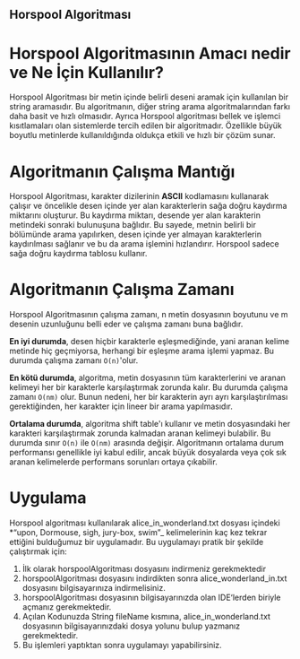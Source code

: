 ## Horspool Algoritması

# Horspool Algoritmasının Amacı nedir ve Ne İçin Kullanılır?

Horspool Algoritması bir metin içinde belirli deseni aramak için kullanılan bir string aramasıdır. Bu algoritmanın, diğer string arama algoritmalarından farkı daha basit ve hızlı olmasıdır. Ayrıca Horspool algoritması bellek ve işlemci kısıtlamaları olan sistemlerde tercih edilen bir algoritmadır. Özellikle büyük boyutlu metinlerde kullanıldığında oldukça etkili ve hızlı bir çözüm sunar.

# Algoritmanın Çalışma Mantığı

Horspool Algoritması, karakter dizilerinin **ASCII** kodlamasını kullanarak çalışır ve öncelikle desen içinde yer alan karakterlerin sağa doğru kaydırma miktarını oluşturur. Bu kaydırma miktarı, desende yer alan karakterin metindeki sonraki bulunuşuna bağlıdır. Bu sayede, metnin belirli bir bölümünde arama yapılırken, desen içinde yer almayan karakterlerin kaydırılması sağlanır ve bu da arama işlemini hızlandırır. Horspool sadece sağa doğru kaydırma tablosu kullanır.

# Algoritmanın Çalışma Zamanı

Horspool Algoritmasının çalışma zamanı, n metin dosyasının boyutunu ve m desenin uzunluğunu belli eder ve çalışma zamanı buna bağlıdır.

**En iyi durumda**, desen hiçbir karakterle eşleşmediğinde, yani aranan kelime metinde hiç geçmiyorsa, herhangi bir eşleşme arama işlemi yapmaz. Bu durumda çalışma zamanı `O(n)`'olur.

**En kötü durumda**, algoritma, metin dosyasının tüm karakterlerini ve aranan kelimeyi her bir karakterle karşılaştırmak zorunda kalır. Bu durumda çalışma zamanı `O(nm)` olur. Bunun nedeni, her bir karakterin ayrı ayrı karşılaştırılması gerektiğinden, her karakter için lineer bir arama yapılmasıdır.

**Ortalama durumda**, algoritma shift table'ı kullanır ve metin dosyasındaki her karakteri karşılaştırmak zorunda kalmadan aranan kelimeyi bulabilir. Bu durumda sınır `O(n)` ile `O(nm)` arasında değişir. Algoritmanın ortalama durum performansı genellikle iyi kabul edilir, ancak büyük dosyalarda veya çok sık aranan kelimelerde performans sorunları ortaya çıkabilir.

# Uygulama

Horspool algoritması kullanılarak alice_in_wonderland.txt dosyası içindeki \*“upon, Dormouse, sigh, jury-box, swim”\_ kelimelerinin kaç kez tekrar ettiğini bulduğumuz bir uygulamadır.
Bu uygulamayı pratik bir şekilde çalıştırmak için:

1. İlk olarak horspoolAlgoritması dosyasını indirmeniz gerekmektedir
2. horspoolAlgoritması dosyasını indirdikten sonra alice_wonderland_in.txt dosyasını bilgisayarınıza indirmelisiniz.
3. horspoolAlgoritması dosyasının bilgisayarınızda olan IDE‘lerden biriyle açmanız gerekmektedir.
4. Açılan Kodunuzda String fileName kısmına, alice_in_wonderland.txt dosyasının bilgisayarınızdaki dosya yolunu bulup yazmanız gerekmektedir.
5. Bu işlemleri yaptıktan sonra uygulamayı yapabilirsiniz.
